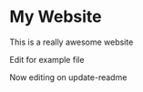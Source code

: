 # My Website

This is a really awesome website

Edit for example file

Now editing on update-readme
